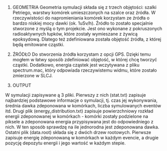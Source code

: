 1. GEOMETRIA
Geometria symulacji składa się z trzech objętości: szalki Petriego, warstwy komórek umieszczonych na szalce oraz źródła. W rzeczywistości do napromieniania komórek korzystam ze źródła o bardzo niskiej mocy dawki (ok. 1uSv/h). Źródło to zostało specjalnie stworzone z myślą o tym projekcie. Jest ono wykonane z pokruszonych radioaktywnych łupków, które zostały wymieszane z żywicą epoksydową. Dlatego też zdefiniowana została objętość źródła, z której będą emitowane cząstki.

2. ŹRÓDŁO
Do stworzenia źródła korzystam z opcji GPS. Dzięki temu mogłem w łatwy sposób zdefiniować objętość, w której chcę tworzyć cząstki. Dodatkowo, energia cząstek jest wczytywana z pliku spectrum.mac, który odpowiada rzeczywistemu widmu, które zostało zmierzone w SLCJ.

3. OUTPUT

W symulacji zapisywane ą 3 pliki. Pierwszy z nich (stat.txt) zapisuje najbardziej podstawowe informacje o symulacji, tj. czas jej wykonywania, średnia dawka zdeponowana w komórkach, liczba symulowanych eventów itd. Drugi plik (energy_distribution.txt) zapisuje powierzchniowy rozkład energii zdeponowanej w komórkach - komórki zostały podzielone na piksele a zdeponowana energia przypisywana jest do odpowiedniego z nich. W ten sposób sprawdzę na ile jednorodna jest zdeponowana dawka. Ostatni plik (data.root) składa się z dwóch drzew rootowych. Pierwsze zapisuje energię zdeponowaną w komórkach w każdym evencie, a drugie pozycję depozytu energii i jego wartość w każdym stepie. 
